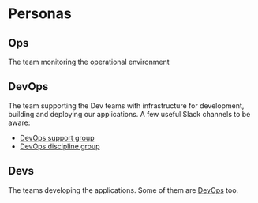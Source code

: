 # Personas

## Ops

The team monitoring the operational environment

## DevOps

The team supporting the Dev teams with infrastructure for development, building and deploying our applications.
A few useful Slack channels to be aware:
 * [DevOps support group](https://islandis.slack.com/archives/C019LNRM6LE)
 * [DevOps discipline group](https://islandis.slack.com/archives/C013A6RBD34)

## Devs

The teams developing the applications. Some of them are [DevOps](#devops) too.
